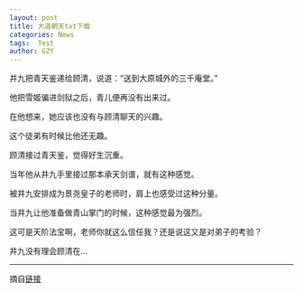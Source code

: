 ```yaml
---
layout: post
title: 大道朝天txt下载
categories: News
tags:  Test
author: GZY
---
```


井九把青天鉴递给顾清，说道：“送到大原城外的三千庵堂。”

他把雪姬骗进剑狱之后，青儿便再没有出来过。

在他想来，她应该也没有与顾清聊天的兴趣。

这个徒弟有时候比他还无趣。

顾清接过青天鉴，觉得好生沉重。

当年他从井九手里接过那本承天剑谱，就有这种感觉。

被井九安排成为景尧皇子的老师时，肩上也感受过这种分量。

当井九让他准备做青山掌门的时候，这种感觉最为强烈。

这可是天阶法宝啊，老师你就这么信任我？还是说这又是对弟子的考验？

井九没有理会顾清在...

*****

摘自[链接](http://chuangshi.qq.com/bk/xh/20496369.html)